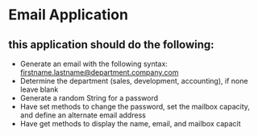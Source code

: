 # Email Application

## this application should do the following: 

* Generate an email with the following syntax: firstname.lastname@department.company.com 
* Determine the department (sales, development, accounting), if none leave blank 
* Generate a random String for a password 
* Have set methods to change the password, set the mailbox capacity, and define an alternate email address 
* Have get methods to display the name, email, and mailbox capacit
